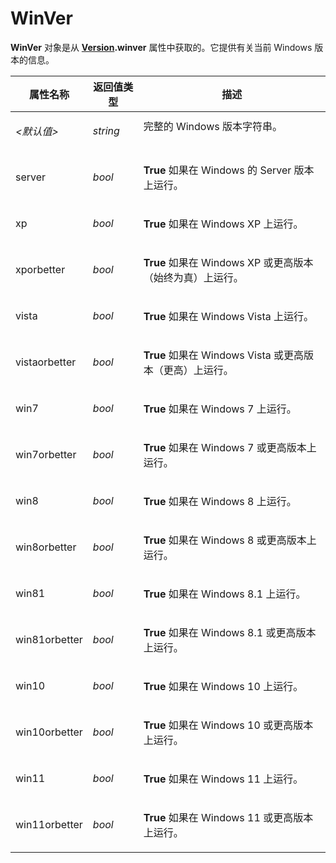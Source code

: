 # WinVer

**WinVer** 对象是从 **[Version](version.zh.md).winver** 属性中获取的。它提供有关当前 Windows 版本的信息。

<table>
<thead><tr><th>
属性名称</th><th>
返回值类型</th><th>
描述
</th></tr></thead><tbody><tr><td>

*\<默认值\>*</td><td>

*string*</td><td>
完整的 Windows 版本字符串。
</td></tr><tr><td>
server</td><td>

*bool*</td><td>

**True** 如果在 Windows 的 Server 版本上运行。
</td></tr><tr><td>
xp</td><td>

*bool*</td><td>

**True** 如果在 Windows XP 上运行。
</td></tr><tr><td>
xporbetter</td><td>

*bool*</td><td>

**True** 如果在 Windows XP 或更高版本（始终为真）上运行。
</td></tr><tr><td>
vista</td><td>

*bool*</td><td>

**True** 如果在 Windows Vista 上运行。
</td></tr><tr><td>
vistaorbetter</td><td>

*bool*</td><td>

**True** 如果在 Windows Vista 或更高版本（更高）上运行。
</td></tr><tr><td>
win7</td><td>

*bool*</td><td>

**True** 如果在 Windows 7 上运行。
</td></tr><tr><td>
win7orbetter</td><td>

*bool*</td><td>

**True** 如果在 Windows 7 或更高版本上运行。
</td></tr><tr><td>
win8</td><td>

*bool*</td><td>

**True** 如果在 Windows 8 上运行。
</td></tr><tr><td>
win8orbetter</td><td>

*bool*</td><td>

**True** 如果在 Windows 8 或更高版本上运行。
</td></tr><tr><td>
win81</td><td>

*bool*</td><td>

**True** 如果在 Windows 8.1 上运行。
</td></tr><tr><td>
win81orbetter</td><td>

*bool*</td><td>

**True** 如果在 Windows 8.1 或更高版本上运行。
</td></tr><tr><td>
win10</td><td>

*bool*</td><td>

**True** 如果在 Windows 10 上运行。
</td></tr><tr><td>
win10orbetter</td><td>

*bool*</td><td>

**True** 如果在 Windows 10 或更高版本上运行。
</td></tr><tr><td>
win11</td><td>

*bool*</td><td>

**True** 如果在 Windows 11 上运行。
</td></tr><tr><td>
win11orbetter</td><td>

*bool*</td><td>

**True** 如果在 Windows 11 或更高版本上运行。
</td></tr></tbody>
</table>